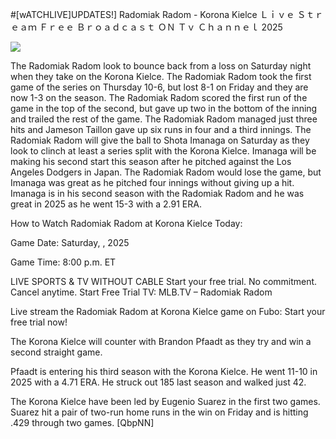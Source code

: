 #[wATCHLIVE]UPDATES!] Radomiak Radom - Korona Kielce Ｌｉｖｅ Ｓｔｒｅａｍ Ｆｒｅｅ Ｂｒｏａｄｃａｓｔ ＯＮ Ｔｖ Ｃｈａｎｎｅｌ  2025  
  
  
[![](https://i.imgur.com/qSNzIqt.png)](https://movie.rssnews.media/ERbSqPB.php)  
  
The Radomiak Radom look to bounce back from a loss on Saturday night when they take on the Korona Kielce. The Radomiak Radom took the first game of the series on Thursday 10-6, but lost 8-1 on Friday and they are now 1-3 on the season. The Radomiak Radom scored the first run of the game in the top of the second, but gave up two in the bottom of the inning and trailed the rest of the game. The Radomiak Radom managed just three hits and Jameson Taillon gave up six runs in four and a third innings. The Radomiak Radom will give the ball to Shota Imanaga on Saturday as they look to clinch at least a series split with the Korona Kielce. Imanaga will be making his second start this season after he pitched against the Los Angeles Dodgers in Japan. The Radomiak Radom would lose the game, but Imanaga was great as he pitched four innings without giving up a hit. Imanaga is in his second season with the Radomiak Radom and he was great in 2025 as he went 15-3 with a 2.91 ERA.

How to Watch Radomiak Radom at Korona Kielce Today:

Game Date: Saturday, , 2025

Game Time: 8:00 p.m. ET

LIVE SPORTS & TV WITHOUT CABLE
Start your free trial. No commitment. Cancel anytime.
Start Free Trial
TV: MLB.TV – Radomiak Radom

Live stream the Radomiak Radom at Korona Kielce game on Fubo: Start your free trial now!

The Korona Kielce will counter with Brandon Pfaadt as they try and win a second straight game.

Pfaadt is entering his third season with the Korona Kielce. He went 11-10 in 2025 with a 4.71 ERA. He struck out 185 last season and walked just 42.

The Korona Kielce have been led by Eugenio Suarez in the first two games. Suarez hit a pair of two-run home runs in the win on Friday and is hitting .429 through two games. [QbpNN]